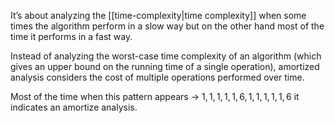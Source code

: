It’s about analyzing the [[time-complexity|time complexity]] when some times the algorithm perform in a slow way but on the other hand most of the time it performs in a fast way.

Instead of analyzing the worst-case time complexity of an algorithm (which gives an upper bound on the running time of a single operation), amortized analysis considers the cost of multiple operations performed over time.

Most of the time when this pattern appears -> $1, 1, 1, 1, 1, 6, 1, 1, 1, 1, 1, 6$  it indicates an amortize analysis.